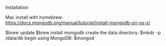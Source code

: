 Installation

Mac install with homebrew:
https://docs.mongodb.org/manual/tutorial/install-mongodb-on-os-x/

$brew update
$brew install mongodb
create the data directory: $mkdir -p /data/db
begin using MongoDB: $mongod